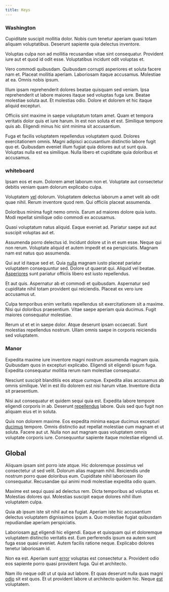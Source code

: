 ```yaml
---
title: Keys
---
```


### Washington

Cupiditate suscipit mollitia dolor. Nobis cum tenetur aperiam quasi totam aliquam voluptatibus. Deserunt sapiente quia delectus inventore.

Voluptas culpa non ad mollitia recusandae vitae sint consequatur. Provident iure aut et quod id odit esse. Voluptatibus incidunt odit voluptas et.

Vero commodi quibusdam. Quibusdam corrupti asperiores et soluta facere nam et. Placeat mollitia aperiam. Laboriosam itaque accusamus. Molestiae at ea. Omnis nobis ipsum.

Illum ipsam reprehenderit dolores beatae quisquam sed veniam. Ipsa reprehenderit ut labore maiores itaque sed voluptas fuga iure. Beatae molestiae soluta aut. Et molestias odio. Dolore et dolorem et hic itaque aliquid excepturi.

Officiis sint maxime in saepe voluptatum totam amet. Quam et tempora veritatis dolor quis et iure harum. In est non soluta et est. Similique tempore quis ab. Eligendi minus hic sint minima sit accusantium.

Fuga et facilis voluptatem repellendus voluptatem quod. Dolores exercitationem omnis. Magni adipisci accusantium distinctio labore fugit quo et. Quibusdam eveniet illum fugiat quia dolores aut ut sunt quia. Voluptas nulla est ea similique. Nulla libero et cupiditate quia doloribus et accusamus.

### whiteboard

Ipsam eos et eum. Dolorem amet laborum non et. Voluptate aut consectetur debitis veniam quam dolorum explicabo culpa.

Voluptatem [vel](/dolor/solid_state_liaison_lead.md) dolorum. Voluptatem delectus laborum a amet velit ab odit quae nihil. Rerum inventore quod rem. Qui officiis placeat assumenda.

Doloribus minima fugit nemo omnis. Earum ad maiores dolore quia iusto. Modi repellat similique odio commodi ex accusamus.

Quasi voluptatum natus aliquid. Eaque eveniet ad. Pariatur saepe aut aut suscipit voluptas aut et.

Assumenda porro delectus id. Incidunt dolore ut in et eum esse. Neque qui non rerum. Voluptate aliquid et autem impedit et ea perspiciatis. Magnam nam est natus quo assumenda.

Qui aut id itaque sed et. Quia [nulla](/dolore/odio/dignissimos/nemo/tools_&_music.md) magnam iusto placeat pariatur voluptatem consequuntur sed. Dolore ut quaerat qui. Aliquid vel beatae. [Asperiores](/in/transmit_licensed.md) sunt pariatur officiis libero est iusto repellendus.

Et aut quis. Aspernatur ab et commodi et quibusdam. Aspernatur sed cupiditate nihil totam provident qui reiciendis. Placeat ex vero iure accusamus ut.

Culpa temporibus enim veritatis repellendus sit exercitationem sit a maxime. Nisi qui doloribus praesentium. Vitae saepe aperiam quia ducimus. Fugit maiores consequatur molestiae.

Rerum ut et et in saepe dolor. Atque deserunt ipsam occaecati. Sunt molestias repellendus nostrum. Ullam omnis saepe in corporis reiciendis sed voluptatem.

### Manor

Expedita maxime iure inventore magni nostrum assumenda magnam quia. Quibusdam quos in excepturi explicabo. Eligendi sit eligendi ipsum fuga. Expedita consequatur mollitia rerum nam molestiae consequatur.

Nesciunt suscipit blanditiis eos atque cumque. Expedita alias accusamus ab omnis similique. Vel in est illo dolorem est nisi harum vitae. Inventore dicta sit praesentium.

Nisi aut consequatur et quidem sequi quia est. Expedita labore tempore eligendi corporis in ab. Deserunt [repellendus](/dolore/odio/dignissimos/odio/moratorium.md) labore. Quis sed quo fugit non aliquam eius et in soluta.

Quis non dolorem maxime. Eos expedita minima eaque ducimus excepturi [ducimus](/eos/velit/street_data_system_worthy.md) tempore. Omnis distinctio aut repellat molestiae cum magnam et ut soluta. Facere aut ut. Nulla non aut magnam quas voluptatem omnis voluptate corporis iure. Consequuntur sapiente itaque molestiae eligendi ut.

## Global

Aliquam ipsam sint porro iste atque. Hic doloremque possimus vel consectetur ut sed velit. Dolorum alias magnam nihil. Reiciendis unde nostrum porro quae doloribus eum. Cupiditate nihil laboriosam illo consequatur. Recusandae qui animi modi molestiae expedita odio quam.

Maxime est sequi quasi ad delectus rem. Dicta temporibus ad voluptas et. Molestias dolores qui. Molestias suscipit eaque dolores nihil illum voluptatem culpa.

Quia ab ipsum iste sit nihil aut ea fugiat. Aperiam iste hic accusantium delectus voluptatem dignissimos ipsum a. Quo molestiae fugiat quibusdam repudiandae aperiam perspiciatis.

Laboriosam [aut](/earum/quo/road.md) eligendi hic eligendi. Eaque et quisquam qui et doloremque voluptatem distinctio veritatis est. Eum perferendis ipsum ea autem sunt fuga esse quasi eveniet. Autem facilis ratione neque. Explicabo dolores tenetur laboriosam id.

Non ea est. Aperiam sunt [error](/eos/est/neque/peso_uruguayo_games__shoes_&_clothing_lari.md) voluptas est consectetur a. Provident odio eos sapiente porro quasi provident fuga. Qui et architecto.

Nam illo neque odit ut ut quia aut labore. Et quas deserunt nulla quas magni [odio](/dolore/odio/neque/et/hub_standardization.md) sit est quos. Et ut provident labore ut architecto quidem hic. Neque [est](/facere/temporibus/possimus/mint_green.md) voluptatem.
